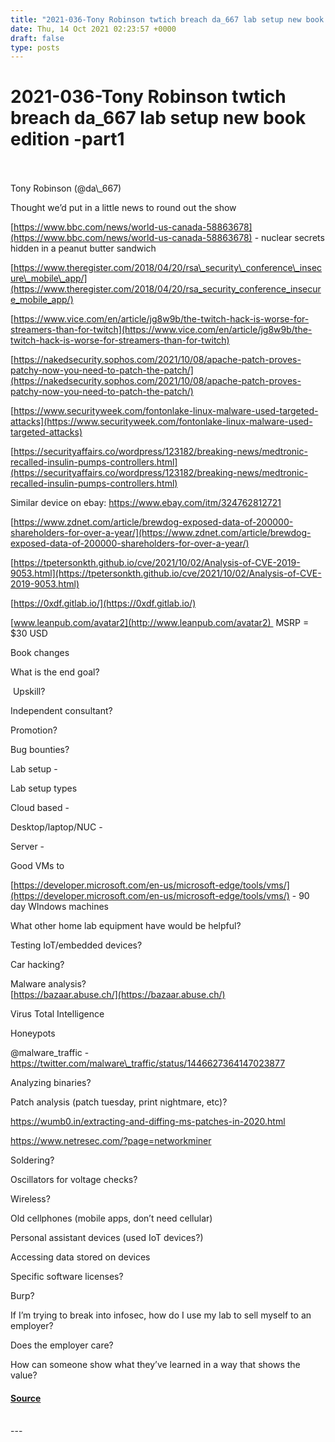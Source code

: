 ```yaml
---
title: "2021-036-Tony Robinson twtich breach da_667 lab setup new book edition -part1"
date: Thu, 14 Oct 2021 02:23:57 +0000
draft: false
type: posts
---
```

# 2021-036-Tony Robinson twtich breach da_667 lab setup new book edition -part1

<br/>

<br/>
Tony Robinson (@da\_667)

Thought we’d put in a little news to round out the show

[https://www.bbc.com/news/world-us-canada-58863678](https://www.bbc.com/news/world-us-canada-58863678) \- nuclear secrets hidden in a peanut butter sandwich

[https://www.theregister.com/2018/04/20/rsa\_security\_conference\_insecure\_mobile\_app/](https://www.theregister.com/2018/04/20/rsa_security_conference_insecure_mobile_app/)

[https://www.vice.com/en/article/jg8w9b/the-twitch-hack-is-worse-for-streamers-than-for-twitch](https://www.vice.com/en/article/jg8w9b/the-twitch-hack-is-worse-for-streamers-than-for-twitch)

[https://nakedsecurity.sophos.com/2021/10/08/apache-patch-proves-patchy-now-you-need-to-patch-the-patch/](https://nakedsecurity.sophos.com/2021/10/08/apache-patch-proves-patchy-now-you-need-to-patch-the-patch/)

[https://www.securityweek.com/fontonlake-linux-malware-used-targeted-attacks](https://www.securityweek.com/fontonlake-linux-malware-used-targeted-attacks)

[https://securityaffairs.co/wordpress/123182/breaking-news/medtronic-recalled-insulin-pumps-controllers.html](https://securityaffairs.co/wordpress/123182/breaking-news/medtronic-recalled-insulin-pumps-controllers.html)

Similar device on ebay: https://www.ebay.com/itm/324762812721

[https://www.zdnet.com/article/brewdog-exposed-data-of-200000-shareholders-for-over-a-year/](https://www.zdnet.com/article/brewdog-exposed-data-of-200000-shareholders-for-over-a-year/)

[https://tpetersonkth.github.io/cve/2021/10/02/Analysis-of-CVE-2019-9053.html](https://tpetersonkth.github.io/cve/2021/10/02/Analysis-of-CVE-2019-9053.html)

[https://0xdf.gitlab.io/](https://0xdf.gitlab.io/)

[www.leanpub.com/avatar2](http://www.leanpub.com/avatar2)  MSRP = $30 USD

Book changes

What is the end goal?

 Upskill?

Independent consultant?

Promotion?

Bug bounties?

Lab setup - 

Lab setup types

Cloud based - 

Desktop/laptop/NUC - 

Server - 

Good VMs to  

[https://developer.microsoft.com/en-us/microsoft-edge/tools/vms/](https://developer.microsoft.com/en-us/microsoft-edge/tools/vms/) \- 90 day WIndows machines

What other home lab equipment have would be helpful?  
  
Testing IoT/embedded devices?

Car hacking?

Malware analysis?  
[https://bazaar.abuse.ch/](https://bazaar.abuse.ch/)

Virus Total Intelligence

Honeypots

@malware\_traffic - https://twitter.com/malware\_traffic/status/1446627364147023877

Analyzing binaries?

Patch analysis (patch tuesday, print nightmare, etc)?

https://wumb0.in/extracting-and-diffing-ms-patches-in-2020.html

https://www.netresec.com/?page=networkminer

Soldering?

Oscillators for voltage checks?

Wireless?

Old cellphones (mobile apps, don’t need cellular)

Personal assistant devices (used IoT devices?)

Accessing data stored on devices

Specific software licenses? 

Burp?

If I’m trying to break into infosec, how do I use my lab to sell myself to an employer?

Does the employer care? 

How can someone show what they’ve learned in a way that shows the value?

#### [Source](http://brakeingsecurity.com/2021-036-tony-robinson-twtich-breach-da_667-lab-setup-new-book-edition-part1)

<br/>
---
